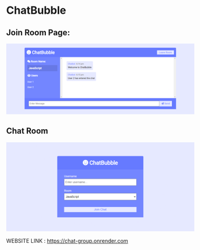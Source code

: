 # ChatBubble

## Join Room Page:
![Alt text](./screenshots/screenbud-919f0c78-4441-49db-a2b3-fbb66b09f444.png)

## Chat Room
![Alt text](./screenshots/screen.png)

WEBSITE LINK : https://chat-group.onrender.com
